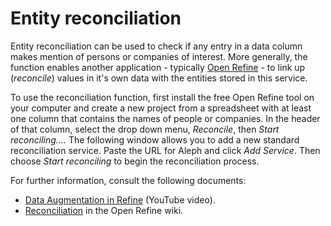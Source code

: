 # Entity reconciliation

Entity reconciliation can be used to check if any entry in a data column
makes mention of persons or companies of interest. More generally, the
function enables another application - typically [Open Refine](http://openrefine.org) -
to link up (*reconcile*) values in it's own data with the entities stored
in this service.

To use the reconciliation function, first install the free Open Refine tool
on your computer and create a new project from a spreadsheet with at least
one column that contains the names of people or companies. In the header of
that column, select the drop down menu, *Reconcile*, then 
*Start reconciling...*. The following window allows you to add a new standard
reconciliation service. Paste the URL for Aleph and click *Add Service*. Then
choose *Start reconciling* to begin the reconciliation process.

For further information, consult the following documents:

* [Data Augmentation in Refine](https://www.youtube.com/watch?v=5tsyz3ibYzk#t=2m42) (YouTube video).
* [Reconciliation](https://github.com/OpenRefine/OpenRefine/wiki/Reconciliation) in the Open Refine wiki.
